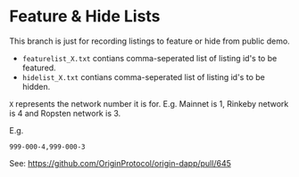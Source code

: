 # Feature & Hide Lists
This branch is just for recording listings to feature or hide from public demo.

- `featurelist_X.txt` contians comma-seperated list of listing id's to be featured. 
- `hidelist_X.txt` contians comma-seperated list of listing id's to be hidden. 


`X` represents the network number it is for. E.g. Mainnet is 1, Rinkeby network is 4 and Ropsten network is 3.

E.g.
```
999-000-4,999-000-3
```

See: https://github.com/OriginProtocol/origin-dapp/pull/645